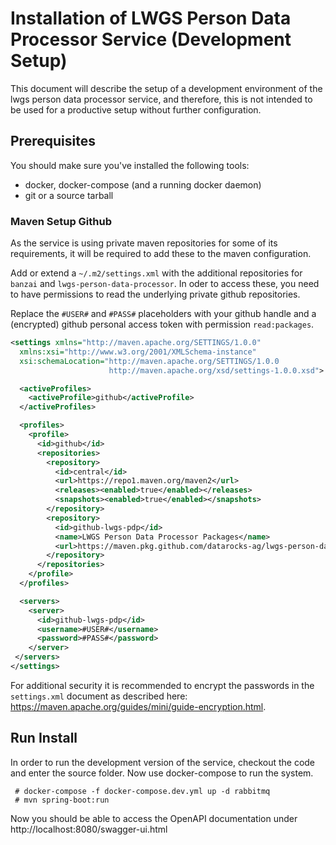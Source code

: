 # Installation of LWGS Person Data Processor Service (Development Setup)

This document will describe the setup of a development environment of the lwgs person data processor 
service, and therefore, this is not intended to be used for a productive setup without further
configuration.

## Prerequisites

You should make sure you've installed the following tools:
* docker, docker-compose (and a running docker daemon)
* git or a source tarball

### Maven Setup Github

As the service is using private maven repositories for some of its requirements, it will be
required to add these to the maven configuration.

Add or extend a `~/.m2/settings.xml` with the additional repositories for `banzai` and `lwgs-person-data-processor`.
In oder to access these, you need to have permissions to read the underlying private github repositories. 

Replace the `#USER#` and `#PASS#` placeholders with your github handle and a (encrypted) github
personal access token with permission `read:packages`.

```xml
<settings xmlns="http://maven.apache.org/SETTINGS/1.0.0"
  xmlns:xsi="http://www.w3.org/2001/XMLSchema-instance"
  xsi:schemaLocation="http://maven.apache.org/SETTINGS/1.0.0
                      http://maven.apache.org/xsd/settings-1.0.0.xsd">

  <activeProfiles>
    <activeProfile>github</activeProfile>
  </activeProfiles>

  <profiles>
    <profile>
      <id>github</id>
      <repositories>
        <repository>
          <id>central</id>
          <url>https://repo1.maven.org/maven2</url>
          <releases><enabled>true</enabled></releases>
          <snapshots><enabled>true</enabled></snapshots>
        </repository>
        <repository>
          <id>github-lwgs-pdp</id>
          <name>LWGS Person Data Processor Packages</name>
          <url>https://maven.pkg.github.com/datarocks-ag/lwgs-person-data-processor</url>
        </repository>
      </repositories>
    </profile>
  </profiles>

  <servers>
    <server>
      <id>github-lwgs-pdp</id>
      <username>#USER#</username>
      <password>#PASS#</password>
    </server>
 </servers>
</settings>
```

For additional security it is recommended to encrypt the passwords in the `settings.xml` document
as described here: https://maven.apache.org/guides/mini/guide-encryption.html.

## Run Install
In order to run the development version of the service, checkout the code and enter the source folder.
Now use docker-compose to run the system.
```
 # docker-compose -f docker-compose.dev.yml up -d rabbitmq
 # mvn spring-boot:run
```

Now you should be able to access the OpenAPI documentation under http://localhost:8080/swagger-ui.html